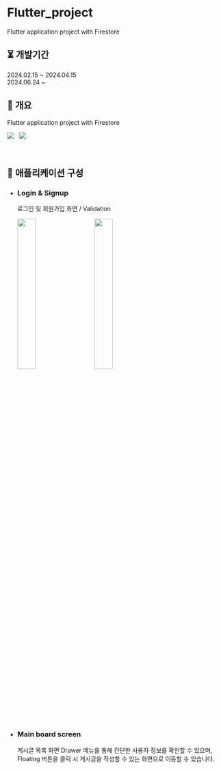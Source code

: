 # Flutter_project
Flutter application project with Firestore

## ⏳ 개발기간

2024.02.15 ~ 2024.04.15 <br/>
2024.06.24 ~ 
<br/>

## 📖 개요

Flutter application project with Firestore

<img src="https://img.shields.io/badge/Flutter-02569B?style=flat&logo=Flutter&logoColor=white"> <a>&nbsp;</a> <img src="https://img.shields.io/badge/firebase-ffca28?style=flat&logo=firebase&logoColor=black"><br>

<br/>

## 📄 애플리케이션 구성

 * ### Login & Signup
   로그인 및 회원가입 화면 / Validation
   <p  width="100%">
     <img src="https://github.com/hkPark0616/hkPark0616/assets/113004801/ac31946c-84d8-4e76-afb7-7309e0a70941" width="30%" style="float:left; margin-right:20px;">
     <a>&nbsp; &nbsp;</a>
     <img src="https://github.com/hkPark0616/hkPark0616/assets/113004801/8ff835fc-324f-4c13-a519-4d8fe77cf76d" width="30%">
   </p>

 * ### Main board screen
   게시글 목록 화면
   Drawer 메뉴를 통해 간단한 사용자 정보를 확인할 수 있으며, Floating 버튼을 클릭 시 게시글을 작성할 수 있는 화면으로 이동할 수 있습니다.


